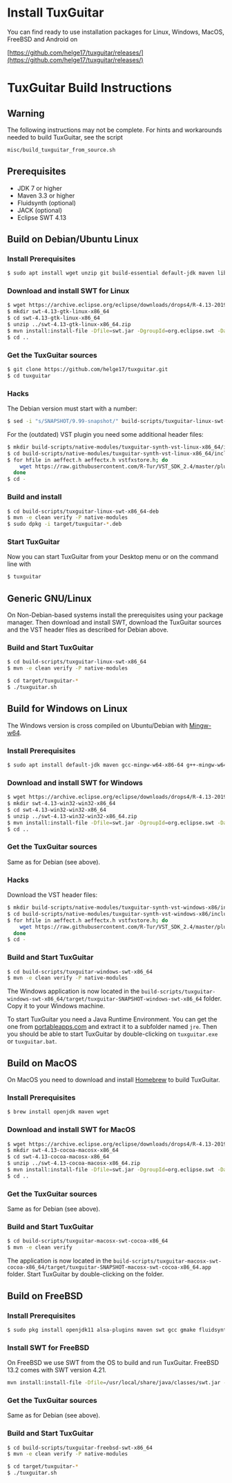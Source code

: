 # Install TuxGuitar

You can find ready to use installation packages for Linux, Windows, MacOS, FreeBSD and Android on

[https://github.com/helge17/tuxguitar/releases/](https://github.com/helge17/tuxguitar/releases/)

# TuxGuitar Build Instructions

## Warning

The following instructions may not be complete. For hints and workarounds needed to build TuxGuitar, see the script

```sh
misc/build_tuxguitar_from_source.sh
```

## Prerequisites

- JDK 7 or higher
- Maven 3.3 or higher
- Fluidsynth (optional)
- JACK (optional)
- Eclipse SWT 4.13

## Build on Debian/Ubuntu Linux

### Install Prerequisites

```sh
$ sudo apt install wget unzip git build-essential default-jdk maven libwebkit2gtk-4.0-37 libfluidsynth-dev libjack-jackd2-dev libasound2-dev libgtk-3-dev liblilv-dev libsuil-dev qtbase5-dev
```

### Download and install SWT for Linux

```sh
$ wget https://archive.eclipse.org/eclipse/downloads/drops4/R-4.13-201909161045/swt-4.13-gtk-linux-x86_64.zip
$ mkdir swt-4.13-gtk-linux-x86_64
$ cd swt-4.13-gtk-linux-x86_64
$ unzip ../swt-4.13-gtk-linux-x86_64.zip
$ mvn install:install-file -Dfile=swt.jar -DgroupId=org.eclipse.swt -DartifactId=org.eclipse.swt.gtk.linux.x86_64 -Dpackaging=jar -Dversion=4.13
$ cd ..
```

### Get the TuxGuitar sources

```sh
$ git clone https://github.com/helge17/tuxguitar.git
$ cd tuxguitar
```

### Hacks

The Debian version must start with a number:

```sh
$ sed -i "s/SNAPSHOT/9.99-snapshot/" build-scripts/tuxguitar-linux-swt-x86_64-deb/src/resources/DEBIAN/control
```

For the (outdated) VST plugin you need some additional header files:

```sh
$ mkdir build-scripts/native-modules/tuxguitar-synth-vst-linux-x86_64/include
$ cd build-scripts/native-modules/tuxguitar-synth-vst-linux-x86_64/include
$ for hfile in aeffect.h aeffectx.h vstfxstore.h; do
    wget https://raw.githubusercontent.com/R-Tur/VST_SDK_2.4/master/pluginterfaces/vst2.x/$hfile
  done
$ cd -
```

### Build and install

```sh
$ cd build-scripts/tuxguitar-linux-swt-x86_64-deb
$ mvn -e clean verify -P native-modules
$ sudo dpkg -i target/tuxguitar-*.deb
```

### Start TuxGuitar

Now you can start TuxGuitar from your Desktop menu or on the command line with

```sh
$ tuxguitar
```

## Generic GNU/Linux

On Non-Debian-based systems install the prerequisites using your package manager. Then download and install SWT, download the TuxGuitar sources and the VST header files as described for Debian above.

### Build and Start TuxGuitar

```sh
$ cd build-scripts/tuxguitar-linux-swt-x86_64
$ mvn -e clean verify -P native-modules
```

```sh
$ cd target/tuxguitar-*
$ ./tuxguitar.sh
```

## Build for Windows on Linux

The Windows version is cross compiled on Ubuntu/Debian with [Mingw-w64](https://mingw-w64.org/).

### Install Prerequisites

```sh
$ sudo apt install default-jdk maven gcc-mingw-w64-x86-64 g++-mingw-w64-i686-win32
```

### Download and install SWT for Windows

```sh
$ wget https://archive.eclipse.org/eclipse/downloads/drops4/R-4.13-201909161045/swt-4.13-win32-win32-x86_64.zip
$ mkdir swt-4.13-win32-win32-x86_64
$ cd swt-4.13-win32-win32-x86_64
$ unzip ../swt-4.13-win32-win32-x86_64.zip
$ mvn install:install-file -Dfile=swt.jar -DgroupId=org.eclipse.swt -DartifactId=org.eclipse.swt.win32.win32.x86_64 -Dpackaging=jar -Dversion=4.13
$ cd ..
```

### Get the TuxGuitar sources

Same as for Debian (see above).

### Hacks

Download the VST header files:

```sh
$ mkdir build-scripts/native-modules/tuxguitar-synth-vst-windows-x86/include
$ cd build-scripts/native-modules/tuxguitar-synth-vst-windows-x86/include
$ for hfile in aeffect.h aeffectx.h vstfxstore.h; do
    wget https://raw.githubusercontent.com/R-Tur/VST_SDK_2.4/master/pluginterfaces/vst2.x/$hfile
  done
$ cd -
```

### Build and Start TuxGuitar

```sh
$ cd build-scripts/tuxguitar-windows-swt-x86_64
$ mvn -e clean verify -P native-modules
```

The Windows application is now located in the `build-scripts/tuxguitar-windows-swt-x86_64/target/tuxguitar-SNAPSHOT-windows-swt-x86_64` folder. Copy it to your Windows machine.

To start TuxGuitar you need a Java Runtime Environment. You can get the one from [portableapps.com](https://portableapps.com/apps/utilities/OpenJDK64) and extract it to a subfolder named `jre`. Then you should be able to start TuxGuitar by double-clicking on `tuxguitar.exe` or `tuxguitar.bat`.

## Build on MacOS

On MacOS you need to download and install [Homebrew](https://brew.sh) to build TuxGuitar.

### Install Prerequisites

```sh
$ brew install openjdk maven wget
```

### Download and install SWT for MacOS

```sh
$ wget https://archive.eclipse.org/eclipse/downloads/drops4/R-4.13-201909161045/swt-4.13-cocoa-macosx-x86_64.zip
$ mkdir swt-4.13-cocoa-macosx-x86_64
$ cd swt-4.13-cocoa-macosx-x86_64
$ unzip ../swt-4.13-cocoa-macosx-x86_64.zip
$ mvn install:install-file -Dfile=swt.jar -DgroupId=org.eclipse.swt -DartifactId=org.eclipse.swt.cocoa.macosx.x86_64 -Dpackaging=jar -Dversion=4.13
$ cd ..
```

### Get the TuxGuitar sources

Same as for Debian (see above).

### Build and Start TuxGuitar

```sh
$ cd build-scripts/tuxguitar-macosx-swt-cocoa-x86_64
$ mvn -e clean verify
```

The application is now located in the `build-scripts/tuxguitar-macosx-swt-cocoa-x86_64/target/tuxguitar-SNAPSHOT-macosx-swt-cocoa-x86_64.app` folder. Start TuxGuitar by double-clicking on the folder.

## Build on FreeBSD

### Install Prerequisites

```sh
$ sudo pkg install openjdk11 alsa-plugins maven swt gcc gmake fluidsynth wget
```

### Install SWT for FreeBSD

On FreeBSD we use SWT from the OS to build and run TuxGuitar. FreeBSD 13.2 comes with SWT version 4.21.

```sh
mvn install:install-file -Dfile=/usr/local/share/java/classes/swt.jar -DgroupId=org.eclipse.swt -DartifactId=org.eclipse.swt.gtk.freebsd.x86_64 -Dpackaging=jar -Dversion=4.21
```

### Get the TuxGuitar sources

Same as for Debian (see above).

### Build and Start TuxGuitar

```sh
$ cd build-scripts/tuxguitar-freebsd-swt-x86_64
$ mvn -e clean verify -P native-modules
```

```sh
$ cd target/tuxguitar-*
$ ./tuxguitar.sh
```
